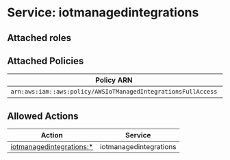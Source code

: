 # Service: iotmanagedintegrations

## Attached roles

## Attached Policies

| Policy ARN | Policy Name |
|------------|-------------|
| `arn:aws:iam::aws:policy/AWSIoTManagedIntegrationsFullAccess` | [AWSIoTManagedIntegrationsFullAccess](../policies.md#awsiotmanagedintegrationsfullaccess) |

## Allowed Actions

| Action | Service |
|--------|---------|
| [iotmanagedintegrations:*](../actions.md#iotmanagedintegrations:all) | iotmanagedintegrations |